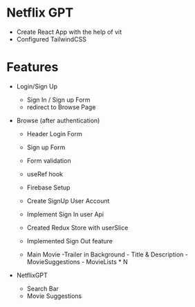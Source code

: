 # Netflix GPT


- Create React App with the help of vit
- Configured TailwindCSS

# Features

- Login/Sign Up
  - Sign In / Sign up Form
  - redirect to Browse Page
- Browse (after authentication)
  - Header
Login Form
  - Sign up Form
  - Form validation
  - useRef hook
  - Firebase Setup
  - Create SignUp User Account
  - Implement Sign In user Api
  - Created Redux Store with userSlice
  - Implemented Sign Out feature
  
  - Main Movie
        -Trailer in Background
        - Title & Description
        - MovieSuggestions
            - MovieLists * N

- NetflixGPT
    - Search Bar
    - Movie Suggestions
